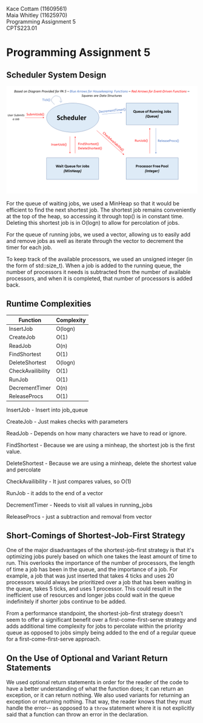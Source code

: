 Kace Cottam (11609561)  
Maia Whitley (11625970)  
Programming Assignment 5  
CPTS223.01  

Programming Assignment 5
===

Scheduler System Design
-----------------------

![](./PA5Figure.png)

For the queue of waiting jobs, we used a MinHeap so that it would be efficient to find the next shortest job. The shortest job remains conveniently at the top
of the heap, so accessing it through top() is in constant time. Deleting this shortest job is in O(logn) to allow for percolation of jobs. 

For the queue of running jobs, we used a vector, allowing us to easily add and remove jobs as well as iterate through the vector to decrement the timer for each job.

To keep track of the available processors, we used an unsigned integer (in the form of std::size\_t). When a job is added to the running queue, the number of processors it needs
is subtracted from the number of available processors, and when it is completed, that number of processors is added back.

Runtime Complexities
--------------------

| Function          | Complexity |
| ----------------- | ---------- |
| InsertJob         | O(logn)    |
| CreateJob         | O(1)       |
| ReadJob           | O(n)       |
| FindShortest      | O(1)       |
| DeleteShortest    | O(logn)    |
| CheckAvailibility | O(1)       |
| RunJob            | O(1)       |
| DecrementTimer    | O(n)       |
| ReleaseProcs      | O(1)       |

InsertJob - Insert into job\_queue

CreateJob - Just makes checks with parameters

ReadJob - Depends on how many characters we have to read or ignore.

FindShortest - Because we are using a minheap, the shortest job is the first value.

DeleteShortest - Because we are using a minheap, delete the shortest value and percolate

CheckAvailibility - It just compares values, so O(1)

RunJob - it adds to the end of a vector

DecrementTimer - Needs to visit all values in running\_jobs

ReleaseProcs - just a subtraction and removal from vector



Short-Comings of Shortest-Job-First Strategy
--------------------------------------------

One of the major disadvantages of the shortest-job-first strategy is that it's optimizing jobs purely based
on which one takes the least amount of time to run. This overlooks the importance of the number of processors, the length of time
a job has been in the queue, and the importance of a job. For example, a job that was just inserted that takes 4 ticks and uses
20 processors would always be prioritized over a job that has been waiting in the queue, takes 5 ticks, and uses 1 processor. 
This could result in the inefficient use of resources and longer jobs could wait in the queue indefinitely if shorter jobs
continue to be added. 

From a performance standpoint, the shortest-job-first strategy doesn't seem to offer a significant benefit over a 
first-come-first-serve strategy and adds additional time complexity for jobs to percolate within the priority queue as 
opposed to jobs simply being added to the end of a regular queue for a first-come-first-serve approach.

On the Use of Optional and Variant Return Statements
----------------------------------------------------
We used optional return statements in order for the reader of the code to have a better
understanding of what the function does; it can return an exception, or it can return nothing.
We also used variants for returning an exception or returning nothing. That way,
the reader knows that they must handle the error-- as opposed to a `throw` statement
where it is not explicitly said that a function can throw an error in the declaration.

